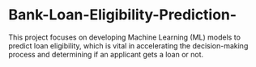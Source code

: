 # Bank-Loan-Eligibility-Prediction-
This project focuses on developing Machine Learning (ML) models to predict loan eligibility, which is vital in accelerating the decision-making process and determining if an applicant gets a loan or not.
